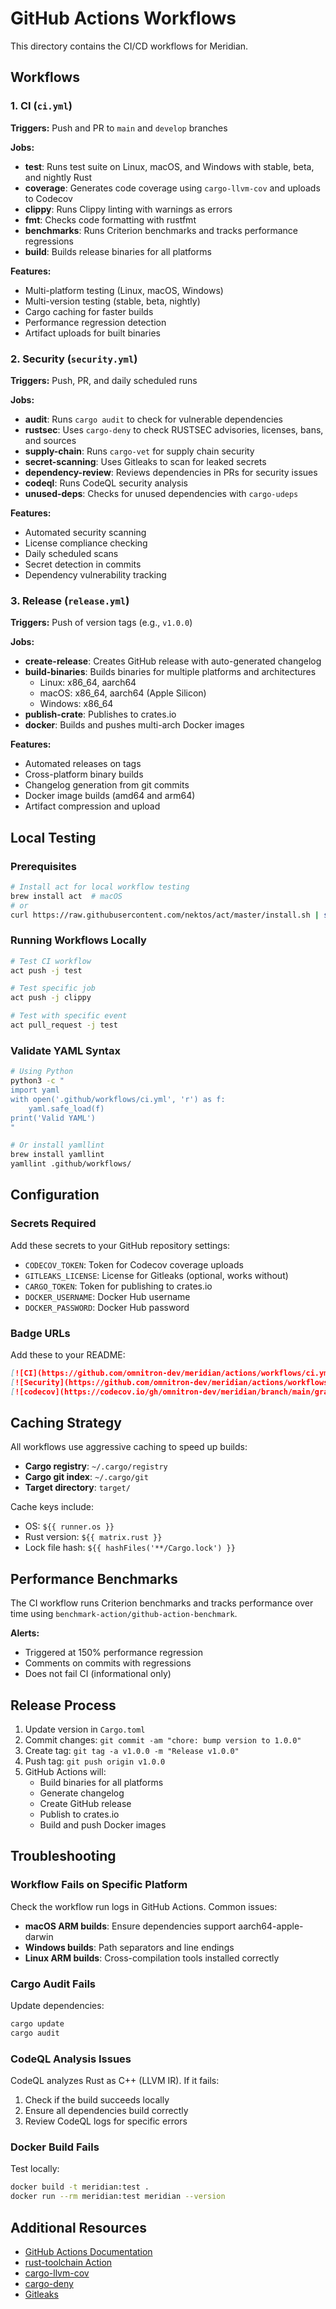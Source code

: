 # GitHub Actions Workflows

This directory contains the CI/CD workflows for Meridian.

## Workflows

### 1. CI (`ci.yml`)

**Triggers:** Push and PR to `main` and `develop` branches

**Jobs:**
- **test**: Runs test suite on Linux, macOS, and Windows with stable, beta, and nightly Rust
- **coverage**: Generates code coverage using `cargo-llvm-cov` and uploads to Codecov
- **clippy**: Runs Clippy linting with warnings as errors
- **fmt**: Checks code formatting with rustfmt
- **benchmarks**: Runs Criterion benchmarks and tracks performance regressions
- **build**: Builds release binaries for all platforms

**Features:**
- Multi-platform testing (Linux, macOS, Windows)
- Multi-version testing (stable, beta, nightly)
- Cargo caching for faster builds
- Performance regression detection
- Artifact uploads for built binaries

### 2. Security (`security.yml`)

**Triggers:** Push, PR, and daily scheduled runs

**Jobs:**
- **audit**: Runs `cargo audit` to check for vulnerable dependencies
- **rustsec**: Uses `cargo-deny` to check RUSTSEC advisories, licenses, bans, and sources
- **supply-chain**: Runs `cargo-vet` for supply chain security
- **secret-scanning**: Uses Gitleaks to scan for leaked secrets
- **dependency-review**: Reviews dependencies in PRs for security issues
- **codeql**: Runs CodeQL security analysis
- **unused-deps**: Checks for unused dependencies with `cargo-udeps`

**Features:**
- Automated security scanning
- License compliance checking
- Daily scheduled scans
- Secret detection in commits
- Dependency vulnerability tracking

### 3. Release (`release.yml`)

**Triggers:** Push of version tags (e.g., `v1.0.0`)

**Jobs:**
- **create-release**: Creates GitHub release with auto-generated changelog
- **build-binaries**: Builds binaries for multiple platforms and architectures
  - Linux: x86_64, aarch64
  - macOS: x86_64, aarch64 (Apple Silicon)
  - Windows: x86_64
- **publish-crate**: Publishes to crates.io
- **docker**: Builds and pushes multi-arch Docker images

**Features:**
- Automated releases on tags
- Cross-platform binary builds
- Changelog generation from git commits
- Docker image builds (amd64 and arm64)
- Artifact compression and upload

## Local Testing

### Prerequisites

```bash
# Install act for local workflow testing
brew install act  # macOS
# or
curl https://raw.githubusercontent.com/nektos/act/master/install.sh | sudo bash  # Linux
```

### Running Workflows Locally

```bash
# Test CI workflow
act push -j test

# Test specific job
act push -j clippy

# Test with specific event
act pull_request -j test
```

### Validate YAML Syntax

```bash
# Using Python
python3 -c "
import yaml
with open('.github/workflows/ci.yml', 'r') as f:
    yaml.safe_load(f)
print('Valid YAML')
"

# Or install yamllint
brew install yamllint
yamllint .github/workflows/
```

## Configuration

### Secrets Required

Add these secrets to your GitHub repository settings:

- `CODECOV_TOKEN`: Token for Codecov coverage uploads
- `GITLEAKS_LICENSE`: License for Gitleaks (optional, works without)
- `CARGO_TOKEN`: Token for publishing to crates.io
- `DOCKER_USERNAME`: Docker Hub username
- `DOCKER_PASSWORD`: Docker Hub password

### Badge URLs

Add these to your README:

```markdown
[![CI](https://github.com/omnitron-dev/meridian/actions/workflows/ci.yml/badge.svg)](https://github.com/omnitron-dev/meridian/actions/workflows/ci.yml)
[![Security](https://github.com/omnitron-dev/meridian/actions/workflows/security.yml/badge.svg)](https://github.com/omnitron-dev/meridian/actions/workflows/security.yml)
[![codecov](https://codecov.io/gh/omnitron-dev/meridian/branch/main/graph/badge.svg)](https://codecov.io/gh/omnitron-dev/meridian)
```

## Caching Strategy

All workflows use aggressive caching to speed up builds:

- **Cargo registry**: `~/.cargo/registry`
- **Cargo git index**: `~/.cargo/git`
- **Target directory**: `target/`

Cache keys include:
- OS: `${{ runner.os }}`
- Rust version: `${{ matrix.rust }}`
- Lock file hash: `${{ hashFiles('**/Cargo.lock') }}`

## Performance Benchmarks

The CI workflow runs Criterion benchmarks and tracks performance over time using `benchmark-action/github-action-benchmark`.

**Alerts:**
- Triggered at 150% performance regression
- Comments on commits with regressions
- Does not fail CI (informational only)

## Release Process

1. Update version in `Cargo.toml`
2. Commit changes: `git commit -am "chore: bump version to 1.0.0"`
3. Create tag: `git tag -a v1.0.0 -m "Release v1.0.0"`
4. Push tag: `git push origin v1.0.0`
5. GitHub Actions will:
   - Build binaries for all platforms
   - Generate changelog
   - Create GitHub release
   - Publish to crates.io
   - Build and push Docker images

## Troubleshooting

### Workflow Fails on Specific Platform

Check the workflow run logs in GitHub Actions. Common issues:

- **macOS ARM builds**: Ensure dependencies support aarch64-apple-darwin
- **Windows builds**: Path separators and line endings
- **Linux ARM builds**: Cross-compilation tools installed correctly

### Cargo Audit Fails

Update dependencies:

```bash
cargo update
cargo audit
```

### CodeQL Analysis Issues

CodeQL analyzes Rust as C++ (LLVM IR). If it fails:

1. Check if the build succeeds locally
2. Ensure all dependencies build correctly
3. Review CodeQL logs for specific errors

### Docker Build Fails

Test locally:

```bash
docker build -t meridian:test .
docker run --rm meridian:test meridian --version
```

## Additional Resources

- [GitHub Actions Documentation](https://docs.github.com/en/actions)
- [rust-toolchain Action](https://github.com/dtolnay/rust-toolchain)
- [cargo-llvm-cov](https://github.com/taiki-e/cargo-llvm-cov)
- [cargo-deny](https://github.com/EmbarkStudios/cargo-deny)
- [Gitleaks](https://github.com/gitleaks/gitleaks)
